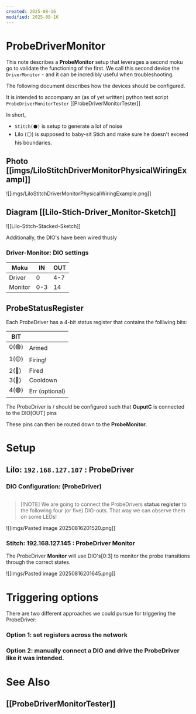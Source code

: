 ```yaml
---
created: 2025-08-16
modified: 2025-08-16
---
```

# ProbeDriverMonitor
This note describes a **ProbeMonitor** setup that leverages a second moku go to validate the functioning of the first. We call this second device the `DriverMonitor` - and it can be incredibly useful when troubleshooting.

The following document describes how the devices should be configured. 

It is intended to accompany an (as of yet written) python test script `ProbeDriverMonitorTester` [[ProbeDriverMonitorTester]]




In short, 
* `Stitch(⚫️)` is setup to generate a lot of noise 
* Lilo (⚪️) is supposed to baby-sit Stich and make sure he doesn't exceed his boundaries.

## Photo [[imgs/LiloStitchDriverMonitorPhysicalWiringExampl]]

![[imgs/LiloStitchDriverMonitorPhysicalWiringExample.png]]


## Diagram [[Lilo-Stich-Driver_Monitor-Sketch]]
![[Lilo-Stitch-Stacked-Sketch]]

Additionally, the DIO's have been wired thusly

### Driver-Monitor: DIO settings

| Moku    | IN  | OUT |
| ------- | --- | --- |
| Driver  |  0  | 4-7 |
| Monitor | 0-3 |   14  |

## ProbeStatusRegister
Each ProbeDriver has a 4-bit status register that contains the folllwing bits:

| BIT   |                |
| ----- | -------------- |
| 0(🟢) | Armed          |
| 1(🟡) | Firing!        |
| 2(🔴) | Fired          |
| 3(🔵) | Cooldown       |
| 4(🟣) | Err (optional) |

The ProbeDriver is / should be configured such that **OuputC** is connected to the DIO[OUT] pins


These pins can then be routed down to the **ProbeMonitor**.


# Setup

## Lilo: `192.168.127.107` : ProbeDriver

### DIO Configuration: (ProbeDriver)
``` python

```

> [!NOTE] We are going to connect the ProbeDrivers **status register** to the following four (or five) DIO-outs. 
> That way we can observe them on some LEDs!

![[imgs/Pasted image 20250816201520.png]]

### Stitch: 192.168.127.145 : ProbeDriver Monitor
The ProbeDriver **Monitor** will use DIO's[0:3] to monitor the probe transitions through the correct states.

![[imgs/Pasted image 20250816201645.png]]


# Triggering options

There are two different approaches we could pursue for triggering the ProbeDriver:

### Option 1: set registers across the network 
### Option 2: manually connect a DIO and drive the ProbeDriver like it was intended.





# See Also
## [[ProbeDriverMonitorTester]]

